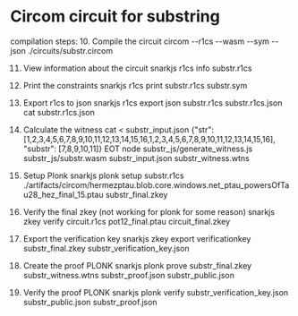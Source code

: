 # Circom circuit for substring

compilation steps:
10. Compile the circuit
circom --r1cs --wasm --sym --json ./circuits/substr.circom

11. View information about the circuit
snarkjs r1cs info substr.r1cs

12. Print the constraints
snarkjs r1cs print substr.r1cs substr.sym

13. Export r1cs to json
snarkjs r1cs export json substr.r1cs substr.r1cs.json
cat substr.r1cs.json

14. Calculate the witness
cat <<EOT > substr_input.json
{"str": [1,2,3,4,5,6,7,8,9,10,11,12,13,14,15,16,1,2,3,4,5,6,7,8,9,10,11,12,13,14,15,16], "substr": [7,8,9,10,11]}
EOT
node substr_js/generate_witness.js substr_js/substr.wasm substr_input.json substr_witness.wtns

15. Setup
Plonk
snarkjs plonk setup substr.r1cs ./artifacts/circom/hermezptau.blob.core.windows.net_ptau_powersOfTau28_hez_final_15.ptau substr_final.zkey

21. Verify the final zkey
(not working for plonk for some reason)
snarkjs zkey verify circuit.r1cs pot12_final.ptau circuit_final.zkey

22. Export the verification key
snarkjs zkey export verificationkey substr_final.zkey substr_verification_key.json

23. Create the proof
PLONK
snarkjs plonk prove substr_final.zkey substr_witness.wtns substr_proof.json substr_public.json

24. Verify the proof
PLONK
snarkjs plonk verify substr_verification_key.json substr_public.json substr_proof.json